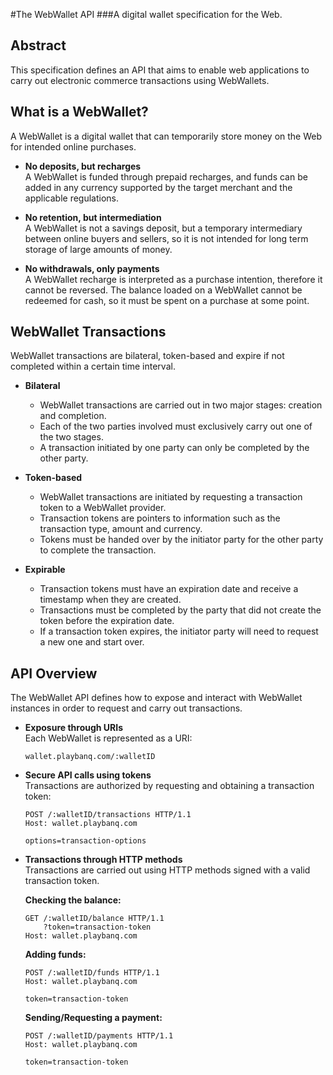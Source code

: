#The WebWallet API
###A digital wallet specification for the Web.

## Abstract
This specification defines an API that aims to enable web applications to carry out electronic commerce transactions using WebWallets.

## What is a WebWallet?
A WebWallet is a digital wallet that can temporarily store money on the Web for intended online purchases.

+ **No deposits, but recharges**  
A WebWallet is funded through prepaid recharges, and funds can be added in any currency supported by the target merchant and the applicable regulations. 

+ **No retention, but intermediation**  
A WebWallet is not a savings deposit, but a temporary intermediary between online buyers and sellers, so it is not intended for long term storage of large amounts of money.

+ **No withdrawals, only payments**  
A WebWallet recharge is interpreted as a purchase intention, therefore it cannot be reversed. The balance loaded on a WebWallet cannot be redeemed for cash, so it must be spent on a purchase at some point.


## WebWallet Transactions
WebWallet transactions are bilateral, token-based and expire if not completed within a certain time interval.

+ **Bilateral**  
  - WebWallet transactions are carried out in two major stages: creation and completion.  
  - Each of the two parties involved must exclusively carry out one of the two stages.  
  - A transaction initiated by one party can only be completed by the other party.  

+ **Token-based**  
  - WebWallet transactions are initiated by requesting a transaction token to a WebWallet provider.  
  - Transaction tokens are pointers to information such as the transaction type, amount and currency.  
  - Tokens must be handed over by the initiator party for the other party to complete the transaction.  

+ **Expirable**  
  - Transaction tokens must have an expiration date and receive a timestamp when they are created.  
  - Transactions must be completed by the party that did not create the token before the expiration date.  
  - If a transaction token expires, the initiator party will need to request a new one and start over.  

## API Overview
The WebWallet API defines how to expose and interact with WebWallet instances in order to request and carry out transactions.

* **Exposure through URIs**  
Each WebWallet is represented as a URI:  

    ```
    wallet.playbanq.com/:walletID
    ```

* **Secure API calls using tokens**  
Transactions are authorized by requesting and obtaining a transaction token:

    ```
    POST /:walletID/transactions HTTP/1.1
    Host: wallet.playbanq.com
    
    options=transaction-options
    ```

* **Transactions through HTTP methods**  
Transactions are carried out using HTTP methods signed with a valid transaction token.

    **Checking the balance:**
    ```
    GET /:walletID/balance HTTP/1.1
        ?token=transaction-token
    Host: wallet.playbanq.com
    ```

    **Adding funds:**
    ```
    POST /:walletID/funds HTTP/1.1
    Host: wallet.playbanq.com
    
    token=transaction-token
    ```
    
    **Sending/Requesting a payment:**
    ```
    POST /:walletID/payments HTTP/1.1
    Host: wallet.playbanq.com
    
    token=transaction-token
    ```
